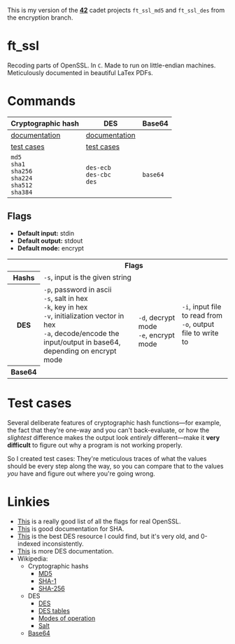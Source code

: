 This is my version of the **[42](https://www.42.us.org/)** cadet projects `ft_ssl_md5` and `ft_ssl_des` from the encryption branch.

# ft_ssl
Recoding parts of OpenSSL. In `C`. Made to run on little-endian machines. Meticulously documented in beautiful LaTex PDFs.

# Commands

| Cryptographic hash | DES                | Base64             |
| ------------------ | ------------------ | ------------------ |
| [documentation](./documentation/hashing.pdf) | [documentation](./documentation/DES.pdf)
| [test cases](./test_cases/hashing)           | [test cases](./test_cases/des)
| `md5`<br>`sha1`<br>`sha256`<br>`sha224`<br>`sha512`<br>`sha384` | `des-ecb`<br>`des-cbc`<br>`des` | `base64` |

## Flags
* **Default input:** stdin
* **Default output:** stdout
* **Default mode:** encrypt
<table style="vertical-align:center;">
	<tr>
		<td></td>
		<th colspan="3">Flags</th>
	</tr>
	<tr>
		<th>Hashs</th>
		<td colspan="2">
			<code>-s</code>, input is the given string
		</td>
		<td rowspan="3">
			<code>-i</code>, input file to read from<br>
			<code>-o</code>, output file to write to
		</td>
	</tr>
	<tr>
		<th>DES</th>
		<td>
			<code>-p</code>, password in ascii<br>
			<code>-s</code>, salt in hex<br>
			<code>-k</code>, key in hex<br>
			<code>-v</code>, initialization vector in hex<br>
			<code>-a</code>, decode/encode the input/output in base64,<br>depending on encrypt mode
		</td>
		<td rowspan="2">
			<code>-d</code>, decrypt mode<br>
			<code>-e</code>, encrypt mode
		</td>
	</tr>
		<tr>
		<th>Base64</th>
		<td></td>
	</tr>
</table>

# Test cases
Several deliberate features of cryptographic hash functions—for example, the fact that they're one-way and you can't back-evaluate, or how the _slightest_ difference makes the output look _entirely_ different—make it **very difficult** to figure out why a program is not working properly.

So I created test cases: They're meticulous traces of what the values should be every step along the way, so you can compare that to the values _you_ have and figure out where you're going wrong.

# Linkies
* [This](https://wiki.openssl.org/index.php/Enc) is a really good list of all the flags for real OpenSSL.
* [This](https://csrc.nist.gov/csrc/media/publications/fips/180/2/archive/2002-08-01/documents/fips180-2.pdf) is good documentation for SHA.
* [This](http://page.math.tu-berlin.de/~kant/teaching/hess/krypto-ws2006/des.htm) is the best DES resource I could find, but it's very old, and 0-indexed inconsistently.
* [This](https://academic.csuohio.edu/yuc/security/Chapter_06_Data_Encription_Standard.pdf) is more DES documentation.
* Wikipedia:
	* Cryptographic hashs
		* [MD5](https://en.wikipedia.org/wiki/MD5)
		* [SHA-1](https://en.wikipedia.org/wiki/SHA-1)
		* [SHA-256](https://en.wikipedia.org/wiki/SHA-2)
	* DES
		* [DES](https://en.wikipedia.org/wiki/Data_Encryption_Standard)
		* [DES tables](https://en.wikipedia.org/wiki/DES_supplementary_material)
		* [Modes of operation](https://en.wikipedia.org/wiki/Block_cipher_mode_of_operation)
		* [Salt](https://en.wikipedia.org/wiki/Salt_(cryptography))
	* [Base64](https://en.wikipedia.org/wiki/Base64)
